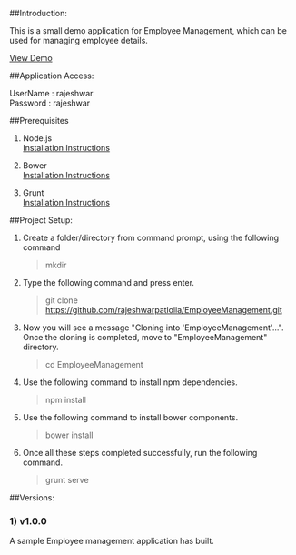 ##Introduction:

This is  a small demo application for Employee Management, which can be used for managing employee details.

[View Demo](http://rajeshwarpatlolla.github.io/EmployeeManagement/demo "Demo") 

##Application Access:

UserName : rajeshwar <br/>
Password : rajeshwar

##Prerequisites

1) Node.js <br/>
[Installation Instructions](http://nodejs.org/ "Installation Instructions")

2) Bower  <br/>
[Installation Instructions](http://bower.io/ "Installation Instructions")

3) Grunt  <br/>
[Installation Instructions](http://gruntjs.com/ "Installation Instructions")


##Project Setup:

1) Create a folder/directory from command prompt, using the following command

    > mkdir <DirectoryName>

2) Type the following command and press enter.

	> git clone https://github.com/rajeshwarpatlolla/EmployeeManagement.git

3) Now you will see a message "Cloning into 'EmployeeManagement'...". Once the cloning is completed, move to "EmployeeManagement" directory.

    > cd EmployeeManagement

4) Use the following command to install npm dependencies.

	> npm install
	
5) Use the following command to install bower components.

	> bower install
	
6) Once all these steps completed successfully, run the following command.

	> grunt serve


##Versions:

### 1) v1.0.0
A sample Employee management application has built. 


